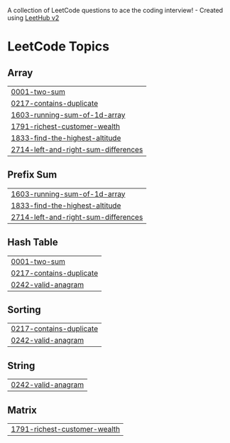 A collection of LeetCode questions to ace the coding interview! - Created using [LeetHub v2](https://github.com/arunbhardwaj/LeetHub-2.0)
<!---LeetCode Topics Start-->
# LeetCode Topics
## Array
|  |
| ------- |
| [0001-two-sum](https://github.com/caylabradleydev/algorithms/tree/master/0001-two-sum) |
| [0217-contains-duplicate](https://github.com/caylabradleydev/algorithms/tree/master/0217-contains-duplicate) |
| [1603-running-sum-of-1d-array](https://github.com/caylabradleydev/algorithms/tree/master/1603-running-sum-of-1d-array) |
| [1791-richest-customer-wealth](https://github.com/caylabradleydev/algorithms/tree/master/1791-richest-customer-wealth) |
| [1833-find-the-highest-altitude](https://github.com/caylabradleydev/algorithms/tree/master/1833-find-the-highest-altitude) |
| [2714-left-and-right-sum-differences](https://github.com/caylabradleydev/algorithms/tree/master/2714-left-and-right-sum-differences) |
## Prefix Sum
|  |
| ------- |
| [1603-running-sum-of-1d-array](https://github.com/caylabradleydev/algorithms/tree/master/1603-running-sum-of-1d-array) |
| [1833-find-the-highest-altitude](https://github.com/caylabradleydev/algorithms/tree/master/1833-find-the-highest-altitude) |
| [2714-left-and-right-sum-differences](https://github.com/caylabradleydev/algorithms/tree/master/2714-left-and-right-sum-differences) |
## Hash Table
|  |
| ------- |
| [0001-two-sum](https://github.com/caylabradleydev/algorithms/tree/master/0001-two-sum) |
| [0217-contains-duplicate](https://github.com/caylabradleydev/algorithms/tree/master/0217-contains-duplicate) |
| [0242-valid-anagram](https://github.com/caylabradleydev/algorithms/tree/master/0242-valid-anagram) |
## Sorting
|  |
| ------- |
| [0217-contains-duplicate](https://github.com/caylabradleydev/algorithms/tree/master/0217-contains-duplicate) |
| [0242-valid-anagram](https://github.com/caylabradleydev/algorithms/tree/master/0242-valid-anagram) |
## String
|  |
| ------- |
| [0242-valid-anagram](https://github.com/caylabradleydev/algorithms/tree/master/0242-valid-anagram) |
## Matrix
|  |
| ------- |
| [1791-richest-customer-wealth](https://github.com/caylabradleydev/algorithms/tree/master/1791-richest-customer-wealth) |
<!---LeetCode Topics End-->